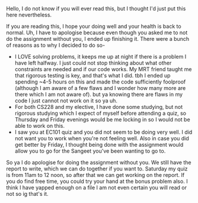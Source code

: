 Hello, I do not know if you will ever read this, but I thought I'd just put this here nevertheless.

If you are reading this, I hope your doing well and your health is back to normal. Uh, I have to apologise because even though you asked me to not do the assignment without you, I ended up finishing it. There were a bunch of reasons as to why I decided to do so-
- I LOVE solving problems, it keeps me up at night if there is a problem I have left halfway. I just could not stop thinking about what other constraints are needed and if our code works. My MRT friend taught me that rigorous testing is key, and that's  what I did. tbh I ended up spending ~4-5 hours on this and made the code sufficiently foolproof (although I am aware of a few flaws and I wonder how many more are there which I am not aware of). but ya knowing there are flaws in my code I just cannot not work on it so ya uh.
- For both CS228 and my elective, I have done some studying, but not rigorous studying which I expect of myself before attending a quiz, so Thursday and Friday evenings would be me locking in so I would not be able to work on this.
- I saw you at EC101 quiz and you did not seem to be doing very well. I did not want you to work when you're not feeling well. Also in case you did get better by Friday, I thought being done with the assignment would allow you to go for the Sangeet you've been wanting to go to.

So ya I do apologise for doing the assignment without you. We still have the report to write, which we can do together if you want to. Saturday my quiz is from 11am to 12 noon, so after that we can get working on the report. If you do find free time, you could try your hand at the bonus problem also.
I think I have yapped enough on a file I am not even certain you will read or not so ig that's it.
